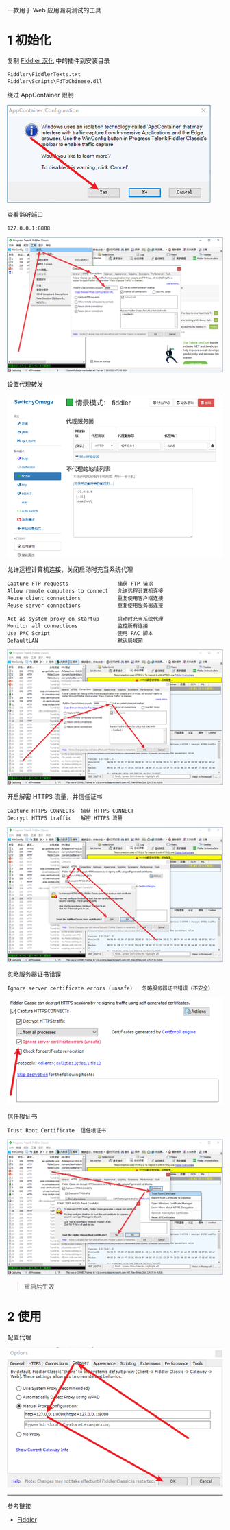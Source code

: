 一款用于 Web 应用漏洞测试的工具

# 1 初始化

复制 [Fiddler 汉化](https://github.com/jadensalas469466/tools/raw/refs/heads/main/app/other/Fiddler%20%E6%B1%89%E5%8C%96.zip) 中的插件到安装目录

```
Fiddler\FiddlerTexts.txt
Fiddler\Scripts\FdToChinese.dll
```

绕过 AppContainer 限制

![绕过 AppContainer 限制](./../../../images/Fiddler/%E7%BB%95%E8%BF%87%20AppContainer%20%E9%99%90%E5%88%B6.png)

查看监听端口

```
127.0.0.1:8888
```

![查看监听端口](./../../../images/Fiddler/%E6%9F%A5%E7%9C%8B%E7%9B%91%E5%90%AC%E7%AB%AF%E5%8F%A3.png)

设置代理转发

![设置代理转发](./../../../images/Fiddler/%E8%AE%BE%E7%BD%AE%E4%BB%A3%E7%90%86%E8%BD%AC%E5%8F%91.png)

允许远程计算机连接，关闭启动时充当系统代理

```
Capture FTP requests				捕获 FTP 请求
Allow remote computers to connect	允许远程计算机连接
Reuse client connections			重复使用客户端连接
Reuse server connections			重复使用服务器连接
```

```
Act as system proxy on startup		启动时充当系统代理
Monitor all connections 			监控所有连接 
Use PAC Script						使用 PAC 脚本
DefaultLAN							默认局域网
```

![允许远程计算机连接，关闭启动时充当系统代理](./../../../images/Fiddler/%E5%85%81%E8%AE%B8%E8%BF%9C%E7%A8%8B%E8%AE%A1%E7%AE%97%E6%9C%BA%E8%BF%9E%E6%8E%A5%EF%BC%8C%E5%85%B3%E9%97%AD%E5%90%AF%E5%8A%A8%E6%97%B6%E5%85%85%E5%BD%93%E7%B3%BB%E7%BB%9F%E4%BB%A3%E7%90%86.png)

开启解密 HTTPS 流量，并信任证书

```
Capture HTTPS CONNECTs	捕获 HTTPS CONNECT
Decrypt HTTPS traffic	解密 HTTPS 流量
```

![开启解密 HTTPS 流量，并信任证书](./../../../images/Fiddler/%E5%BC%80%E5%90%AF%E8%A7%A3%E5%AF%86%20HTTPS%20%E6%B5%81%E9%87%8F%EF%BC%8C%E5%B9%B6%E4%BF%A1%E4%BB%BB%E8%AF%81%E4%B9%A6.png)

忽略服务器证书错误

```
Ignore server certificate errors (unsafe)	忽略服务器证书错误（不安全）
```

![忽略服务器证书错误](./../../../images/Fiddler/%E5%BF%BD%E7%95%A5%E6%9C%8D%E5%8A%A1%E5%99%A8%E8%AF%81%E4%B9%A6%E9%94%99%E8%AF%AF.png)

信任根证书

```
Trust Root Certificate	信任根证书
```

![信任根证书](./../../../images/Fiddler/%E4%BF%A1%E4%BB%BB%E6%A0%B9%E8%AF%81%E4%B9%A6.png)

> 重启后生效

# 2 使用

配置代理

![配置代理](./../../../images/Fiddler/%E9%85%8D%E7%BD%AE%E4%BB%A3%E7%90%86.png)

---

参考链接

- [Fiddler](https://www.telerik.com/fiddler/fiddler-classic)
